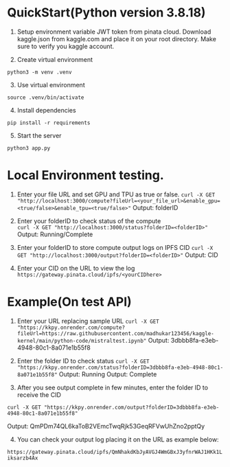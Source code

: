 # QuickStart(Python version 3.8.18)

1. Setup environment variable JWT token from pinata cloud. Download kaggle.json from kaggle.com and place it on your root directory. Make sure to verify you kaggle account.

2. Create virtual environment

`
python3 -m venv .venv
`

3. Use virtual environment

`
source .venv/bin/activate
`

4. Install dependencies

`
pip install -r requirements
`

5. Start the server

`
python3 app.py
`

# Local Environment testing.

1. Enter your file URL and set GPU and TPU as true or false.
`
curl -X GET "http://localhost:3000/compute?fileUrl=<your_file_url>&enable_gpu=<true/false>&enable_tpu=<true/false>"
`
Output: folderID

2. Enter your folderID to check status of the compute   
`
curl -X GET "http://localhost:3000/status?folderID=<folderID>"
`
Output: Running/Complete

3. Enter your folderID to store compute output logs on IPFS CID
`
curl -X GET "http://localhost:3000/output?folderID=<folderID>"
`
Output: CID

4. Enter your CID on the URL to view the log
`
https://gateway.pinata.cloud/ipfs/<yourCIDhere>
`

# Example(On test API)

1. Enter your URL replacing sample URL
`
curl -X GET "https://kkpy.onrender.com/compute?fileUrl=https://raw.githubusercontent.com/madhukar123456/kaggle-kernel/main/python-code/mistraltest.ipynb"
`
Output: 
3dbbb8fa-e3eb-4948-80c1-8a071e1b55f8

2. Enter the folder ID to check status
`
curl -X GET "https://kkpy.onrender.com/status?folderID=3dbbb8fa-e3eb-4948-80c1-8a071e1b55f8"
`
Output:
Running
Output:
Complete

3. After you see output complete in few minutes, enter the folder ID to receive the CID

`
curl -X GET "https://kkpy.onrender.com/output?folderID=3dbbb8fa-e3eb-4948-80c1-8a071e1b55f8"
`

Output:
QmPDm74QL6kaToB2VEmcTwqRjk53GeqRFVwUhZno2pptQy

4. You can check your output log placing it on the URL as example below: 

`
https://gateway.pinata.cloud/ipfs/QmNhakdKbJyAVGJ4WmGBxJ3yfnrWAJ1HKk1Liksarzb4Ax
`